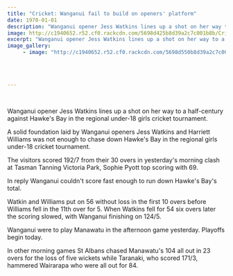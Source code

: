 ```yaml
---
title: "Cricket: Wanganui fail to build on openers' platform"
date: 1970-01-01
description: "Wanganui opener Jess Watkins lines up a shot on her way to a half-century against Hawke's Bay in the regional under-18 girls cricket tournament, Wanganui Chronicle article on 15/1/16..."
image: http://c1940652.r52.cf0.rackcdn.com/5698d425b8d39a2c7c001b8b/Cricket-J-Watkins-15.1.16.jpg
excerpt: "Wanganui opener Jess Watkins lines up a shot on her way to a half-century against Hawke's Bay in the regional under-18 girls cricket tournament, Wanganui Chronicle article on 15/1/16..."
image_gallery:
     - image: "http://c1940652.r52.cf0.rackcdn.com/5698d550b8d39a2c7c001b8d/Cricket-J-Watkins.H-Williams-15.1.16.jpg"
    
    
    
    
---
```


<p>&nbsp;</p>
<p>Wanganui opener Jess Watkins lines up a shot on her way to a half-century against Hawke's Bay in the regional under-18 girls cricket tournament.</p>
<p>A solid foundation laid by Wanganui openers Jess Watkins and Harriett Williams was not enough to chase down Hawke's Bay in the regional girls under-18 cricket tournament.</p>
<p>The visitors scored 192/7 from their 30 overs in yesterday's morning clash at Tasman Tanning Victoria Park, Sophie Pyott top scoring with 69.</p>
<p>In reply Wanganui couldn't score fast enough to run down Hawke's Bay's total.</p>
<p>Watkin and Williams put on 56 without loss in the first 10 overs before Williams fell in the 11th over for 5. When Watkins fell for 54 six overs later the scoring slowed, with Wanganui finishing on 124/5.</p>
<p>Wanganui were to play Manawatu in the afternoon game yesterday. Playoffs begin today.</p>
<p>In other morning games St Albans chased Manawatu's 104 all out in 23 overs for the loss of five wickets while Taranaki, who scored 171/3, hammered Wairarapa who were all out for 84.</p>
<p>&nbsp;</p>

